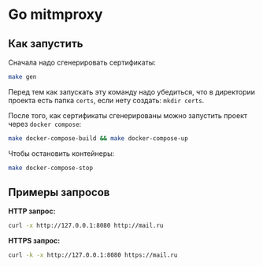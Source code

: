 # Go mitmproxy

## Как запустить

Сначала надо сгенерировать сертификаты:

```bash
make gen
```

Перед тем как запускать эту команду надо убедиться, что в директории проекта есть папка `certs`, если нету создать: `mkdir certs`.

После того, как сертификаты сгенерированы можно запустить проект через `docker compose`:

```bash
make docker-compose-build && make docker-compose-up
```

Чтобы остановить контейнеры:

```bash
make docker-compose-stop
```

## Примеры запросов

**HTTP запрос:**

```bash
curl -x http://127.0.0.1:8080 http://mail.ru
```

**HTTPS запрос:**

```bash
curl -k -x http://127.0.0.1:8080 https://mail.ru
```

